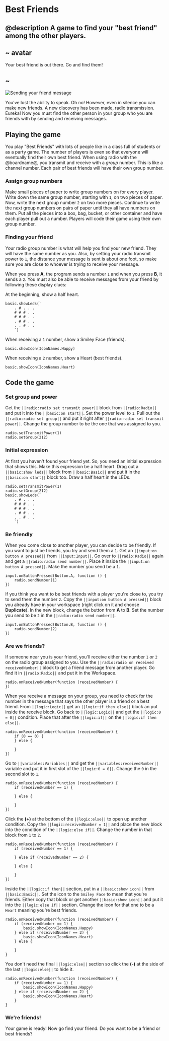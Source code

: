 # Best Friends

## @description A game to find your "best friend" among the other players.

## ~ avatar

Your best friend is out there. Go and find them!

## ~

![Sending your friend message](/static/mb/projects/best-friends.png)

You’ve lost the ability to speak. Oh no! However, even in silence you can make new friends. A new discovery has been made, radio transmission. Eureka! Now you must find the other person in your group who you are friends with by sending and receiving messages.

## Playing the game

You play "Best Friends" with lots of people like in a class full of students or as a party game. The number of players is even so that everyone will eventually find their own best friend. When using radio with the @boardname@, you transmit and receive with a _group_ number. This is like a channel number. Each pair of best friends will have their own group number.

### Assign group numbers

Make small pieces of paper to write group numbers on for every player. Write down the same group number, starting with `1`, on two pieces of paper. Now, write the next group number `2` on two more pieces. Continue to write the next group numbers on pairs of paper until they all have numbers on them. Put all the pieces into a box, bag, bucket, or other container and have each player pull out a number. Players will code their game using their own group number.

### Finding your friend

Your radio group number is what will help you find your new friend. They will have the same number as you. Also, by setting your radio transmit power to `1`, the distance your message is sent is about one foot, so make sure you are close to whoever is trying to receive your message.

When you press **A**, the program sends a number  `1` and when you press **B**, it sends a `2`. You must also be able to receive messages from your friend by following these display clues:

At the beginning, show a half heart.

```sim
basic.showLeds(`
    . # . . .
    # # # . .
    # # # . .
    . # # . .
    . . # . .
    `)
```

When receiving a `1` number, show a Smiley Face (friends).

```sim
basic.showIcon(IconNames.Happy)
```

When receiving a `2` number, show a Heart (best friends).

```sim
basic.showIcon(IconNames.Heart)
```
## Code the game

### Set group and power

Get the ``||radio:radio set transmit power||`` block from ``||radio:Radio||`` and put it into the ``||basic:on start||``. Set the power level to `1`. Pull out the ``||radio:radio set group||`` and put it right after ``||radio:radio set transmit power||``. Change the group number to be the one that was assigned to you.

```blocks
radio.setTransmitPower(1)
radio.setGroup(212)
```

### Initial expression

At first you haven't found your friend yet. So, you need an initial expression that shows this. Make this expression be a half heart. Drag out a ``||basic:show leds||`` block from ``||basic:Basic||`` and put it in the ``||basic:on start||`` block too. Draw a half heart in the LEDs.

```blocks
radio.setTransmitPower(1)
radio.setGroup(212)
basic.showLeds(`
    . # . . .
    # # # . .
    # # # . .
    . # # . .
    . . # . .
    `)
```

### Be friendly

When you come close to another player, you can decide to be friendly. If you want to just be friends, you try and send them a `1`. Get an ``||input:on button A pressed||`` from ``||input:Input||``. Go over to ``||radio:Radio||`` again and get a ``||radio:radio send number||``. Place it inside the ``||input:on button A pressed||``. Make the number you send be a `1`.

```blocks
input.onButtonPressed(Button.A, function () {
    radio.sendNumber(1)
})
```

If you think you want to be best friends with a player you're close to, you try to send them the number `2`. Copy the ``||input:on button A pressed||`` block you already have in your workspace (right click on it and choose **Duplicate**). In the new block, change the button from **A** to **B**. Set the number you send to be `2` in the ``||radio:radio send number||``.

```blocks
input.onButtonPressed(Button.B, function () {
    radio.sendNumber(2)
})
```

### Are we friends?

If someone near you is your friend, you'll receive either the number `1` or `2` on the radio group assigned to you. Use the ``||radio:radio on received receivedNumber||`` block to get a friend message from another player. Go find it in ``||radio:Radio||`` and put it in the Workspace.

```blocks
radio.onReceivedNumber(function (receivedNumber) {
})
```

When you receive a message on your group, you need to check for the number in the message that says the other player is a friend or a best friend. From ``||logic:Logic||`` get an ``||logic:if then else||`` block an put inside the receive block. Go back to ``||logic:Logic||`` and get the ``||logic:0 = 0||`` condition. Place that after the ``||logic:if||`` on the ``||logic:if then else||``. 

```blocks
radio.onReceivedNumber(function (receivedNumber) {
    if (0 == 0) {
    } else {

    }
})
```

Go to ``||variables:Variables||`` and get the ``||variables:receivedNumber||`` variable and put it in first slot of the ``||logic:0 = 0||``. Change the `0` in the second slot to `1`.


```blocks
radio.onReceivedNumber(function (receivedNumber) {
    if (receivedNumber == 1) {

    } else {

    }
})
```

Click the **(+)** at the bottom of the ``||logic:else||`` to open up another condition. Copy the ``||logic:receivedNumber = 1||`` and place the new block into the condition of the ``||logic:else if||``. Change the number in that block from `1` to `2`.

```blocks
radio.onReceivedNumber(function (receivedNumber) {
    if (receivedNumber == 1) {

    } else if (receivedNumber == 2) {

    } else {

    }
})
```

Inside the ``||logic:if then||`` section, put in a ``||basic:show icon||`` from ``||basic:Basic||``. Set the icon to the ``Smiley Face`` to mean that you're friends. Either copy that block or get another ``||basic:show icon||`` and put it into the ``||logic:else if||`` section. Change the icon for that one to be a ``Heart`` meaning you're best friends.

```blocks
radio.onReceivedNumber(function (receivedNumber) {
    if (receivedNumber == 1) {
        basic.showIcon(IconNames.Happy)
    } else if (receivedNumber == 2) {
        basic.showIcon(IconNames.Heart)
    } else {

    }
}
```

You don't need the final ``||logic:else||`` section so click the **(-)** at the side of the last ``||logic:else||`` to hide it.

```blocks
radio.onReceivedNumber(function (receivedNumber) {
    if (receivedNumber == 1) {
        basic.showIcon(IconNames.Happy)
    } else if (receivedNumber == 2) {
        basic.showIcon(IconNames.Heart)
    }
}
```

### We're friends!

Your game is ready! Now go find your friend. Do you want to be a friend or best friends?